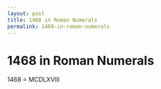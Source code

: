 ```yaml
---
layout: post
title: 1468 in Roman Numerals
permalink: 1468-in-roman-numerals
---
```


# 1468 in Roman Numerals

1468 = MCDLXVIII
